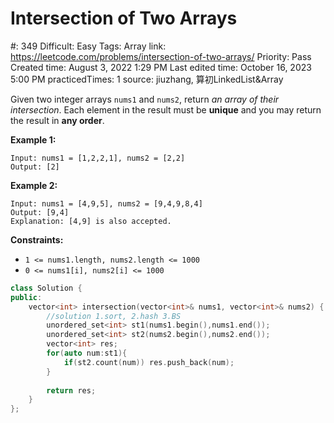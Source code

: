 # Intersection of Two Arrays

#: 349
Difficult: Easy
Tags: Array
link: https://leetcode.com/problems/intersection-of-two-arrays/
Priority: Pass
Created time: August 3, 2022 1:29 PM
Last edited time: October 16, 2023 5:00 PM
practicedTimes: 1
source: jiuzhang, 算初LinkedList&Array

Given two integer arrays `nums1` and `nums2`, return *an array of their intersection*. Each element in the result must be **unique** and you may return the result in **any order**.

**Example 1:**

```
Input: nums1 = [1,2,2,1], nums2 = [2,2]
Output: [2]

```

**Example 2:**

```
Input: nums1 = [4,9,5], nums2 = [9,4,9,8,4]
Output: [9,4]
Explanation: [4,9] is also accepted.

```

**Constraints:**

- `1 <= nums1.length, nums2.length <= 1000`
- `0 <= nums1[i], nums2[i] <= 1000`

```cpp
class Solution {
public:
    vector<int> intersection(vector<int>& nums1, vector<int>& nums2) {
        //solution 1.sort, 2.hash 3.BS
        unordered_set<int> st1(nums1.begin(),nums1.end());
        unordered_set<int> st2(nums2.begin(),nums2.end());
        vector<int> res;
        for(auto num:st1){
            if(st2.count(num)) res.push_back(num);
        }
        
        return res;
    }
};
```